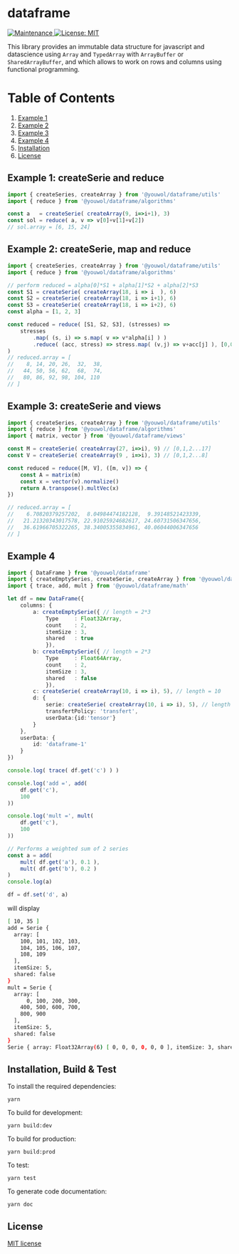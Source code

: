 # dataframe

<p>
    <a href="https://github.com/kefranabg/readme-md-generator/graphs/commit-activity" target="_blank">
        <img alt="Maintenance" src="https://img.shields.io/badge/Maintained%3F-yes-green.svg" />
    </a>
    <a href="https://github.com/youwol/dataframe/blob/main/LICENSE.md" target="_blank">
        <img alt="License: MIT" src="https://img.shields.io/badge/License-MIT-yellow.svg" />
    </a>
</p>

This library provides an immutable data structure for javascript and datascience using `Array` and `TypedArray` with `ArrayBuffer` or `SharedArrayBuffer`, and which allows to work on rows and columns using functional programming.

# Table of Contents
1. [Example 1](#example1)
1. [Example 2](#example2)
1. [Example 3](#example3)
1. [Example 4](#example4)
1. [Installation](#install)
1. [License](#license)

## Example 1: createSerie and reduce<a name="example1"></a>
```ts
import { createSeries, createArray } from '@youwol/dataframe/utils'
import { reduce } from '@youwol/dataframe/algorithms'

const a   = createSerie( createArray(9, i=>i+1), 3)
const sol = reduce( a, v => v[0]+v[1]+v[2])
// sol.array = [6, 15, 24]
```

## Example 2: createSerie, map and reduce<a name="example2"></a>
```ts
import { createSeries, createArray } from '@youwol/dataframe/utils'
import { reduce } from '@youwol/dataframe/algorithms'

// perform reduced = alpha[0]*S1 + alpha[1]*S2 + alpha[2]*S3
const S1 = createSerie( createArray(18, i => i  ), 6)
const S2 = createSerie( createArray(18, i => i+1), 6)
const S3 = createSerie( createArray(18, i => i+2), 6)
const alpha = [1, 2, 3]

const reduced = reduce( [S1, S2, S3], (stresses) =>
    stresses
        .map( (s, i) => s.map( v => v*alpha[i] ) )
        .reduce( (acc, stress) => stress.map( (v,j) => v+acc[j] ), [0,0,0,0,0,0])
)
// reduced.array = [
//    8, 14, 20, 26,  32,  38,
//   44, 50, 56, 62,  68,  74,
//   80, 86, 92, 98, 104, 110
// ]
```

## Example 3: createSerie and views<a name="example3"></a>
```ts
import { createSeries, createArray } from '@youwol/dataframe/utils'
import { reduce } from '@youwol/dataframe/algorithms'
import { matrix, vector } from '@youwol/dataframe/views'

const M = createSerie( createArray(27, i=>i), 9) // [0,1,2...17]
const V = createSerie( createArray(9 , i=>i), 3) // [0,1,2...8]

const reduced = reduce([M, V], ([m, v]) => {
    const A = matrix(m)
    const x = vector(v).normalize()
    return A.transpose().multVec(x)
})

// reduced.array = [
//    6.70820379257202,  8.04984474182128,  9.39148521423339,
//   21.21320343017578, 22.91025924682617, 24.60731506347656,
//   36.61966705322265, 38.34005355834961, 40.06044006347656
// ]
```

## Example 4<a name="example4"></a>
```ts
import { DataFrame } from '@youwol/dataframe'
import { createEmptySeries, createSerie, createArray } from '@youwol/dataframe/utils'
import { trace, add, mult } from '@youwol/dataframe/math'

let df = new DataFrame({
    columns: {
        a: createEmptySerie({ // length = 2*3
            Type     : Float32Array, 
            count    : 2, 
            itemSize : 3, 
            shared   : true
            }), 
        b: createEmptySerie({ // length = 2*3
            Type     : Float64Array, 
            count    : 2,
            itemSize : 3, 
            shared   : false
            }),
        c: createSerie( createArray(10, i => i), 5), // length = 10
        d: {
            serie: createSerie( createArray(10, i => i), 5), // length = 10
            transfertPolicy: 'transfert',
            userData:{id:'tensor'}
        }
    },
    userData: {
        id: 'dataframe-1'
    }
})

console.log( trace( df.get('c') ) )

console.log('add =', add(
    df.get('c'),
    100
))

console.log('mult =', mult(
    df.get('c'),
    100
))

// Performs a weighted sum of 2 series
const a = add(
    mult( df.get('a'), 0.1 ),
    mult( df.get('b'), 0.2 )
)
console.log(a)

df = df.set('d', a)
```
will display
```sh
[ 10, 35 ]
add = Serie {
  array: [
    100, 101, 102, 103,
    104, 105, 106, 107,
    108, 109
  ],
  itemSize: 5,
  shared: false
}
mult = Serie {
  array: [
      0, 100, 200, 300,
    400, 500, 600, 700,
    800, 900
  ],
  itemSize: 5,
  shared: false
}
Serie { array: Float32Array(6) [ 0, 0, 0, 0, 0, 0 ], itemSize: 3, shared: true }
```

## Installation, Build & Test<a name="install"></a>

To install the required dependencies:
```shell
yarn 
```

To build for development:
```shell
yarn build:dev
```

To build for production:
```shell
yarn build:prod
```

To test:
```shell
yarn test
```

To generate code documentation:
```shell
yarn doc
```

## License <a name="license"></a>
[MIT license](https://github.com/youwol/dataframe/blob/main/LICENSE.md)